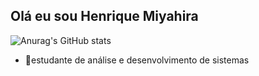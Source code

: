 ## Olá eu sou Henrique Miyahira
![Anurag's GitHub stats](https://github-readme-stats.vercel.app/api?username=HenriqueMiyahira&show_icons=true&theme=transparent)


- 📝estudante de análise e desenvolvimento de sistemas
